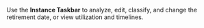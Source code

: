 Use the **Instance Taskbar** to analyze, edit, classify, and change the
retirement date, or view utilization and timelines.
